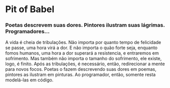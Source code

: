 # Pit of Babel
### Poetas descrevem suas dores. Pintores ilustram suas lágrimas. Programadores... 
A vida é cheia de tribulações. Não importa por quanto tempo de felicidade se passe, uma hora virá a dor. E não importa o quão forte seja, enquanto fomos humanos, uma hora a dor superará a resistencia, e entraremos em sofrimento. Mas também não importa o tamanho do sofrimento, ele existe, logo, é finito. Após as tribulações, é necessário, então, redirecionar a mente para novos focos. Poetas o fazem descrevendo suas dores em poemas, pintores as ilustram em pinturas. Ao programador, então, somente resta modelá-las em código.
